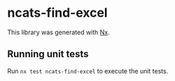 # ncats-find-excel

This library was generated with [Nx](https://nx.dev).

## Running unit tests

Run `nx test ncats-find-excel` to execute the unit tests.
